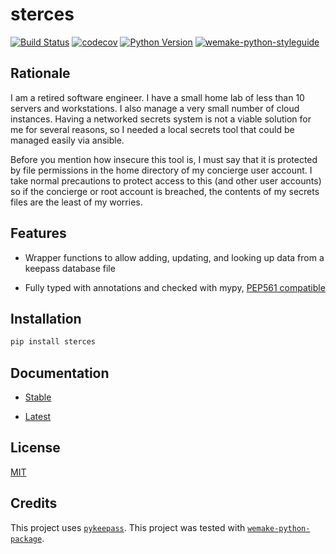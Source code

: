 # sterces

[![Build Status](https://github.com/wtfo-guru/sterces/workflows/Sterces/badge.svg?branch=main&event=push)](https://github.com/wtfo-guru/sterces/actions?query=workflow%3ASterces)
[![codecov](https://codecov.io/gh/wtfo-guru/sterces/branch/main/graph/badge.svg)](https://codecov.io/gh/wtfo-guru/sterces)
[![Python Version](https://img.shields.io/pypi/pyversions/sterces.svg)](https://pypi.org/project/sterces/)
[![wemake-python-styleguide](https://img.shields.io/badge/style-wemake-000000.svg)](https://github.com/wemake-services/wemake-python-styleguide)

## Rationale

I am a retired software engineer. I have a small home lab of less than 10 servers and
workstations. I also manage a very small number of cloud instances. Having a networked
secrets system is not a viable solution for me for several reasons, so I needed a local
secrets tool that could be managed easily via ansible.

Before you mention how insecure this tool is, I must say that it is protected by file
permissions in the home directory of my concierge user account. I take normal
precautions to protect access to this (and other user accounts) so if the concierge or
root account is breached, the contents of my secrets files are the least of my worries.

## Features

- Wrapper functions to allow adding, updating, and looking up data from a keepass database file

- Fully typed with annotations and checked with mypy, [PEP561 compatible](https://www.python.org/dev/peps/pep-0561/)

## Installation

```bash
pip install sterces
```

## Documentation

- [Stable](https://sterces.readthedocs.io/en/stable)

- [Latest](https://sterces.readthedocs.io/en/latest)

## License

[MIT](https://github.com/wtfo-guru/sterces/blob/main/LICENSE)

## Credits

This project uses [`pykeepass`](https://github.com/libkeypass/pykeepass).
This project was tested with [`wemake-python-package`](https://github.com/wemake-services/wemake-python-package).
